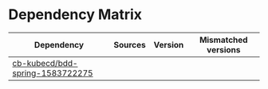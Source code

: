# Dependency Matrix

Dependency | Sources | Version | Mismatched versions
---------- | ------- | ------- | -------------------
[cb-kubecd/bdd-spring-1583722275](https://github.com/cb-kubecd/bdd-spring-1583722275.git) |  | []() | 
